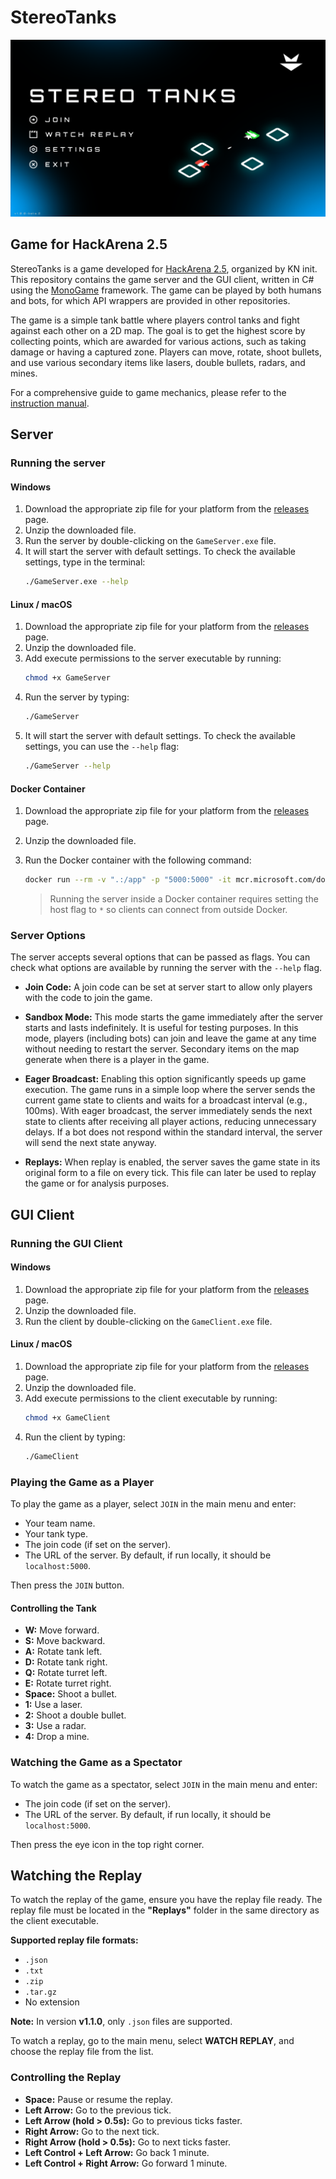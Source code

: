 # StereoTanks

![StereoTanks - MainMenu](.github/images/stereotanks-mainmenu.png)

##  Game for HackArena 2.5

StereoTanks is a game developed for [HackArena 2.5](https://hackarena.pl/wydarzenia/hackarena_2_5), organized by KN init. This repository contains the game server and the GUI client, written in C# using the [MonoGame](https://monogame.net/) framework. The game can be played by both humans and bots, for which API wrappers are provided in other repositories.

The game is a simple tank battle where players control tanks and fight against each other on a 2D map. The goal is to get the highest score by collecting points, which are awarded for various actions,
such as taking damage or having a captured zone. Players can move, rotate, shoot bullets, and use various secondary items like lasers, double bullets, radars, and mines.

For a comprehensive guide to game mechanics, please refer to the [instruction manual](https://hackarena.pl/assets/instrukcja.pdf).


## Server

### Running the server

#### Windows

1. Download the appropriate zip file for your platform from the [releases](https://github.com/INIT-SGGW/HackArena2.5-StereoTanks/releases) page.
2. Unzip the downloaded file.
3. Run the server by double-clicking on the `GameServer.exe` file.
4. It will start the server with default settings. To check the available settings, type in the terminal:
    ```bash
    ./GameServer.exe --help
    ```

#### Linux / macOS

1. Download the appropriate zip file for your platform from the [releases](https://github.com/INIT-SGGW/HackArena2.5-StereoTanks/releases) page.
2. Unzip the downloaded file.
3. Add execute permissions to the server executable by running:
    ```bash
    chmod +x GameServer
    ```
4. Run the server by typing:
    ```bash
    ./GameServer
    ```
5. It will start the server with default settings. To check the available settings, you can use the `--help` flag:
    ```bash
    ./GameServer --help
    ```

#### Docker Container

1. Download the appropriate zip file for your platform from the [releases](https://github.com/INIT-SGGW/HackArena2.5-StereoTanks/releases) page.
2. Unzip the downloaded file.
3. Run the Docker container with the following command:
    ```bash
    docker run --rm -v ".:/app" -p "5000:5000" -it mcr.microsoft.com/dotnet/runtime:8.0 dotnet /app/GameServer.dll -- --host *
    ```

    > Running the server inside a Docker container requires setting the host flag to `*` so clients can connect from outside Docker.


### Server Options

The server accepts several options that can be passed as flags. You can check what options are available by running the server with the `--help` flag.

- **Join Code:** A join code can be set at server start to allow only players with the code to join the game.
  
- **Sandbox Mode:** This mode starts the game immediately after the server starts and lasts indefinitely. It is useful for testing purposes. In this mode, players (including bots) can join and leave the game at any time without needing to restart the server. Secondary items on the map generate when there is a player in the game.

- **Eager Broadcast:** Enabling this option significantly speeds up game execution. The game runs in a simple loop where the server sends the current game state to clients and waits for a broadcast interval (e.g., 100ms). With eager broadcast, the server immediately sends the next state to clients after receiving all player actions, reducing unnecessary delays. If a bot does not respond within the standard interval, the server will send the next state anyway.

- **Replays:** When replay is enabled, the server saves the game state in its original form to a file on every tick. This file can later be used to replay the game or for analysis purposes.


## GUI Client

### Running the GUI Client

#### Windows

1. Download the appropriate zip file for your platform from the [releases](https://github.com/INIT-SGGW/HackArena2.5-StereoTanks/releases) page.
2. Unzip the downloaded file.
3. Run the client by double-clicking on the `GameClient.exe` file.

#### Linux / macOS

1. Download the appropriate zip file for your platform from the [releases](https://github.com/INIT-SGGW/HackArena2.5-StereoTanks/releases) page.
2. Unzip the downloaded file.
3. Add execute permissions to the client executable by running:
    ```bash
    chmod +x GameClient
    ```
4. Run the client by typing:
    ```bash
    ./GameClient
    ```

### Playing the Game as a Player

To play the game as a player, select `JOIN` in the main menu and enter:
- Your team name.
- Your tank type.
- The join code (if set on the server).
- The URL of the server. By default, if run locally, it should be `localhost:5000`.

Then press the `JOIN` button.

#### Controlling the Tank

- **W:** Move forward.
- **S:** Move backward.
- **A:** Rotate tank left.
- **D:** Rotate tank right.
- **Q:** Rotate turret left.
- **E:** Rotate turret right.
- **Space:** Shoot a bullet.
- **1:** Use a laser.
- **2:** Shoot a double bullet.
- **3:** Use a radar.
- **4:** Drop a mine.

### Watching the Game as a Spectator

To watch the game as a spectator, select `JOIN` in the main menu and enter:
- The join code (if set on the server).
- The URL of the server. By default, if run locally, it should be `localhost:5000`.

Then press the eye icon in the top right corner.


## Watching the Replay

To watch the replay of the game, ensure you have the replay file ready. The replay file must be located in the **"Replays"** folder in the same directory as the client executable. 

**Supported replay file formats:**
- `.json`
- `.txt`
- `.zip`
- `.tar.gz`
- No extension

**Note:** In version **v1.1.0**, only `.json` files are supported.

To watch a replay, go to the main menu, select **WATCH REPLAY**, and choose the replay file from the list.

### Controlling the Replay

- **Space:** Pause or resume the replay.
- **Left Arrow:** Go to the previous tick.
- **Left Arrow (hold > 0.5s):** Go to previous ticks faster.
- **Right Arrow:** Go to the next tick.
- **Right Arrow (hold > 0.5s):** Go to next ticks faster.
- **Left Control + Left Arrow:** Go back 1 minute.
- **Left Control + Right Arrow:** Go forward 1 minute.